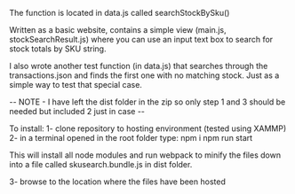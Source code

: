 The function is located in data.js called searchStockBySku()

Written as a basic website, contains a simple view (main.js, stockSearchResult.js) where you can use an input text box to search for stock totals by SKU string. 

I also wrote another test function (in data.js) that searches through the transactions.json and finds the first one with no matching stock. Just as a simple way to test that special case.


-- NOTE - I have left the dist folder in the zip so only step 1 and 3 should be needed but included 2 just in case --

To install:
1- clone repository to hosting environment (tested using XAMMP)
2- in a terminal opened in the root folder type:
    npm i
    npm run start

 This will install all node modules and run webpack to minify the files down into a file called skusearch.bundle.js in dist folder.

 3- browse to the location where the files have been hosted
